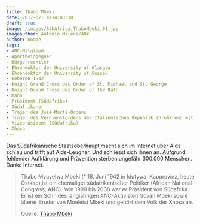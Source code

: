 ```yaml
---
title: Thabo Mbeki
date: 2017-07-14T14:00:18
draft: true
image: /images/SthAfrica.ThaboMbeki.01.jpg
imageauthor: Antônio Milena/ABr
author: noqqe
tags:
- ANC-Mitglied
- Apartheidgegner
- Bürgerrechtler
- Ehrendoktor der University of Glasgow
- Ehrendoktor der University of Sussex
- Geboren 1942
- Knight Grand Cross des Order of St. Michael and St. George
- Knight Grand Cross des Order of the Bath
- Mann
- Präsident (Südafrika)
- Südafrikaner
- Träger des José-Martí-Ordens
- Träger des Verdienstordens der Italienischen Republik (Großkreuz mit Ordenskette)
- Vizepräsident (Südafrika)
- Xhosa
---
```


Das Südafrikanische Staatsoberhaupt macht sich im Internet über Aids schlau
und trifft auf Aids-Leugner. Und schliesst sich ihnen an. Aufgrund
fehlender Aufklärung und Prävention sterben ungefähr 300.000 Menschen.
Danke Internet.


> Thabo Mvuyelwa Mbeki (* 18. Juni 1942 in Idutywa, Kapprovinz, heute Ostkap)
> ist ein ehemaliger südafrikanischer Politiker (African National Congress,
> ANC). Von 1999 bis 2008 war er Präsident von Südafrika. Er ist ein Sohn des
> langjährigen ANC-Aktivisten Govan Mbeki sowie älterer Bruder von Moeletsi
> Mbeki und gehört dem Volk der Xhosa an.
>
> Quelle: [Thabo Mbeki](https://de.wikipedia.org/wiki/Thabo_Mbeki)
